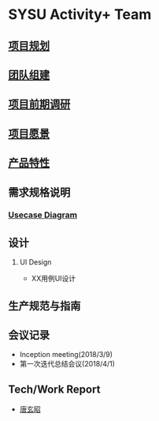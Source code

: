 # SYSU Activity+ Team

## [项目规划](About.md)

## [团队组建](Tea_Profile.md)

## [项目前期调研](Investigation.md)

## [项目愿景](Vision.md)

## [产品特性](Product_Backlog.md)

## 需求规格说明

### [Usecase Diagram](Usecase_Diagram.md)

## 设计

1. UI Design

    - XX用例UI设计

## 生产规范与指南

## 会议记录

- Inception meeting(2018/3/9)
- 第一次迭代总结会议(2018/4/1)

## Tech/Work Report

- [唐玄昭](https://txzdream.github.io/2018/04/15/SAAD-summary-iter1/)
